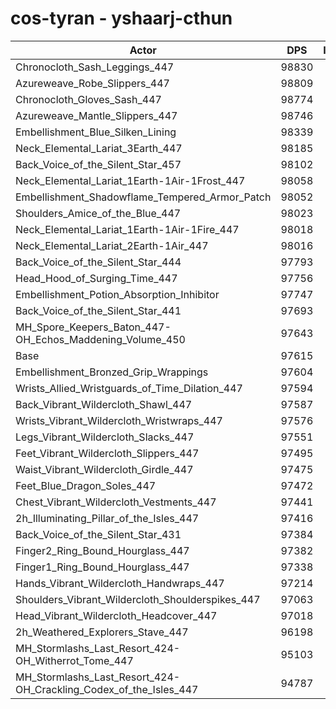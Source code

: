# cos-tyran - yshaarj-cthun
| Actor | DPS | Increase |
|---|:---:|:---:|
|Chronocloth_Sash_Leggings_447|98830|1.24%|
|Azureweave_Robe_Slippers_447|98809|1.22%|
|Chronocloth_Gloves_Sash_447|98774|1.19%|
|Azureweave_Mantle_Slippers_447|98746|1.16%|
|Embellishment_Blue_Silken_Lining|98339|0.74%|
|Neck_Elemental_Lariat_3Earth_447|98185|0.58%|
|Back_Voice_of_the_Silent_Star_457|98102|0.50%|
|Neck_Elemental_Lariat_1Earth-1Air-1Frost_447|98058|0.45%|
|Embellishment_Shadowflame_Tempered_Armor_Patch|98052|0.45%|
|Shoulders_Amice_of_the_Blue_447|98023|0.42%|
|Neck_Elemental_Lariat_1Earth-1Air-1Fire_447|98018|0.41%|
|Neck_Elemental_Lariat_2Earth-1Air_447|98016|0.41%|
|Back_Voice_of_the_Silent_Star_444|97793|0.18%|
|Head_Hood_of_Surging_Time_447|97756|0.14%|
|Embellishment_Potion_Absorption_Inhibitor|97747|0.14%|
|Back_Voice_of_the_Silent_Star_441|97693|0.08%|
|MH_Spore_Keepers_Baton_447-OH_Echos_Maddening_Volume_450|97643|0.03%|
|Base|97615|0.00%|
|Embellishment_Bronzed_Grip_Wrappings|97604|-0.01%|
|Wrists_Allied_Wristguards_of_Time_Dilation_447|97594|-0.02%|
|Back_Vibrant_Wildercloth_Shawl_447|97587|-0.03%|
|Wrists_Vibrant_Wildercloth_Wristwraps_447|97576|-0.04%|
|Legs_Vibrant_Wildercloth_Slacks_447|97551|-0.07%|
|Feet_Vibrant_Wildercloth_Slippers_447|97495|-0.12%|
|Waist_Vibrant_Wildercloth_Girdle_447|97475|-0.14%|
|Feet_Blue_Dragon_Soles_447|97472|-0.15%|
|Chest_Vibrant_Wildercloth_Vestments_447|97441|-0.18%|
|2h_Illuminating_Pillar_of_the_Isles_447|97416|-0.20%|
|Back_Voice_of_the_Silent_Star_431|97384|-0.24%|
|Finger2_Ring_Bound_Hourglass_447|97382|-0.24%|
|Finger1_Ring_Bound_Hourglass_447|97338|-0.28%|
|Hands_Vibrant_Wildercloth_Handwraps_447|97214|-0.41%|
|Shoulders_Vibrant_Wildercloth_Shoulderspikes_447|97063|-0.57%|
|Head_Vibrant_Wildercloth_Headcover_447|97018|-0.61%|
|2h_Weathered_Explorers_Stave_447|96198|-1.45%|
|MH_Stormlashs_Last_Resort_424-OH_Witherrot_Tome_447|95103|-2.57%|
|MH_Stormlashs_Last_Resort_424-OH_Crackling_Codex_of_the_Isles_447|94787|-2.90%|
